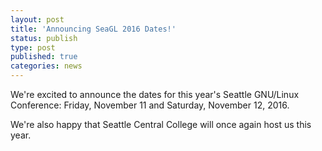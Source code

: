 ```yaml
---
layout: post
title: 'Announcing SeaGL 2016 Dates!'
status: publish
type: post
published: true
categories: news
---
```


We're excited to announce the dates for this year's Seattle GNU/Linux
Conference: Friday, November 11 and Saturday, November 12, 2016.

We're also happy that Seattle Central College will once again host us this
year.

